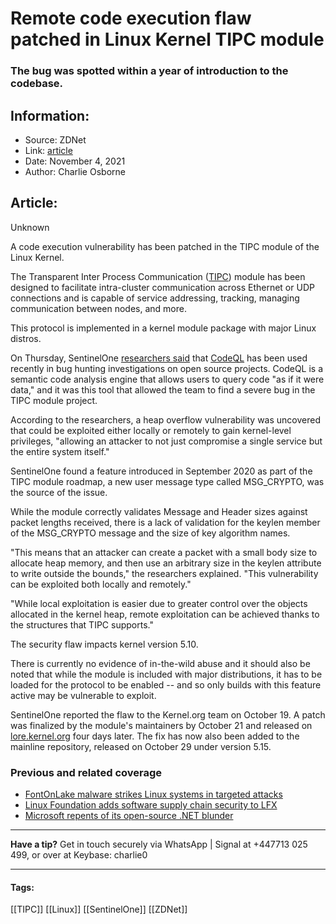 # Remote code execution flaw patched in Linux Kernel TIPC module
### The bug was spotted within a year of introduction to the codebase.

## Information:
+ Source: ZDNet
+ Link: [article](https://www.zdnet.com/article/remote-code-execution-flaw-patched-in-linux-kernel-tipc-module/)
+ Date: November 4, 2021
+ Author: Charlie Osborne


## Article:
Unknown

A code execution vulnerability has been patched in the TIPC module of the Linux Kernel.


The Transparent Inter Process Communication ([TIPC](https://www.kernel.org/doc/html/latest/networking/tipc.html)) module has been designed to facilitate intra-cluster communication across Ethernet or UDP connections and is capable of service addressing, tracking, managing communication between nodes, and more. 

This protocol is implemented in a kernel module package with major Linux distros.  

On Thursday, SentinelOne [researchers said](https://www.sentinelone.com/labs/tipc-remote-linux-kernel-heap-overflow-allows-arbitrary-code-execution/) that [CodeQL](https://codeql.github.com) has been used recently in bug hunting investigations on open source projects. CodeQL is a semantic code analysis engine that allows users to query code "as if it were data," and it was this tool that allowed the team to find a severe bug in the TIPC module project.  

According to the researchers, a heap overflow vulnerability was uncovered that could be exploited either locally or remotely to gain kernel-level privileges, "allowing an attacker to not just compromise a single service but the entire system itself." 

SentinelOne found a feature introduced in September 2020 as part of the TIPC module roadmap, a new user message type called MSG\_CRYPTO, was the source of the issue.  

While the module correctly validates Message and Header sizes against packet lengths received, there is a lack of validation for the keylen member of the MSG\_CRYPTO message and the size of key algorithm names. 






"This means that an attacker can create a packet with a small body size to allocate heap memory, and then use an arbitrary size in the keylen attribute to write outside the bounds," the researchers explained. "This vulnerability can be exploited both locally and remotely." 

"While local exploitation is easier due to greater control over the objects allocated in the kernel heap, remote exploitation can be achieved thanks to the structures that TIPC supports." 

The security flaw impacts kernel version 5.10. 

There is currently no evidence of in-the-wild abuse and it should also be noted that while the module is included with major distributions, it has to be loaded for the protocol to be enabled -- and so only builds with this feature active may be vulnerable to exploit.  

SentinelOne reported the flaw to the Kernel.org team on October 19. A patch was finalized by the module's maintainers by October 21 and released on [lore.kernel.org](http://lore.kernel.org/) four days later. The fix has now also been added to the mainline repository, released on October 29 under version 5.15.  

###  Previous and related coverage

* [FontOnLake malware strikes Linux systems in targeted attacks](https://www.zdnet.com/article/fontonlake-malware-strikes-linux-systems-in-targeted-attacks/)
* [Linux Foundation adds software supply chain security to LFX](https://www.zdnet.com/article/linux-foundation-adds-software-supply-chain-security-to-lfx/)
* [Microsoft repents of its open-source .NET blunder](https://www.zdnet.com/article/microsoft-repents-of-its-open-source-net-blunder/)



---

**Have a tip?** Get in touch securely via WhatsApp | Signal at +447713 025 499, or over at Keybase: charlie0



---





#### Tags:
[[TIPC]] [[Linux]] [[SentinelOne]] [[ZDNet]]
